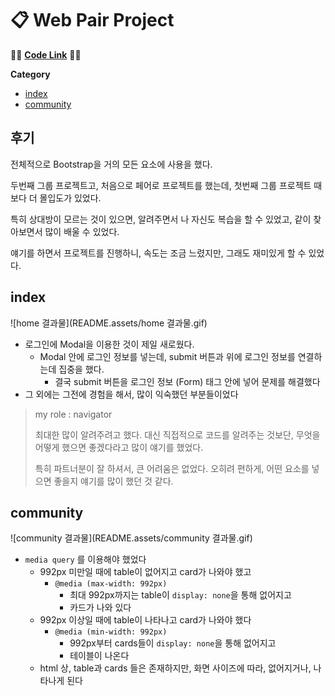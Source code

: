 # 📋 Web Pair Project

🚨🚨  **[Code Link](https://github.com/jejoonlee/webpjt-0210)** 🚨🚨

**Category**

- [index](#index)
- [community](#community)



## 후기

전체적으로 Bootstrap을 거의 모든 요소에 사용을 했다. 

두번째 그룹 프로젝트고, 처음으로 페어로 프로젝트를 했는데, 첫번째 그룹 프로젝트 때보다 더 몰입도가 있었다.

특히 상대방이 모르는 것이 있으면, 알려주면서 나 자신도 복습을 할 수 있었고, 같이 찾아보면서 많이 배울 수 있었다.

얘기를 하면서 프로젝트를 진행하니, 속도는 조금 느렸지만, 그래도 재미있게 할 수 있었다.



## index

![home 결과물](README.assets/home 결과물.gif)

- 로그인에 Modal을 이용한 것이 제일 새로웠다.
  - Modal 안에 로그인 정보를 넣는데, submit 버튼과 위에 로그인 정보를 연결하는데 집중을 했다.
    - 결국 submit 버튼을 로그인 정보 (Form) 태그 안에 넣어 문제를 해결했다
- 그 외에는 그전에 경험을 해서, 많이 익숙했던 부분들이었다

> my role : navigator
>
> 최대한 많이 알려주려고 했다. 대신 직접적으로 코드를 알려주는 것보단, 무엇을 어떻게 했으면 좋겠다라고 많이 얘기를 했었다.
>
> 특히 파트너분이 잘 하셔서, 큰 어려움은 없었다. 오히려 편하게, 어떤 요소를 넣으면 좋을지 얘기를 많이 했던 것 같다.





## community

![community 결과물](README.assets/community 결과물.gif)

- `media query` 를 이용해야 했었다
  - 992px 미만일 때에 table이 없어지고 card가 나와야 했고
    - `@media (max-width: 992px)` 
      - 최대 992px까지는 table이 `display: none`을 통해 없어지고
      - 카드가 나와 있다
  - 992px 이상일 때에 table이 나타나고 card가 나와야 했다
    - `@media (min-width: 992px)` 
      - 992px부터 cards들이 `display: none`을 통해 없어지고
      - 테이블이 나온다
  - html 상, table과 cards 들은 존재하지만, 화면 사이즈에 따라, 없어지거나, 나타나게 된다



